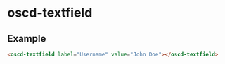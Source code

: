 # oscd-textfield

## Example

```html
<oscd-textfield label="Username" value="John Doe"></oscd-textfield>
```
